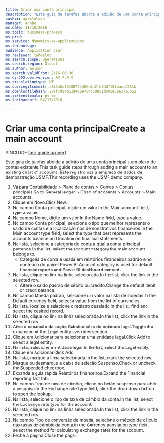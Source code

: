 ```yaml
--- 
title: Criar uma conta principal
description: "Este guia de tarefas aborda a adição de uma conta principal a um plano de contas existente."
author: aprilolson
manager: AnnBe
ms.date: 11/10/2016
ms.topic: business-process
ms.prod: 
ms.service: dynamics-ax-applications
ms.technology: 
audience: Application User
ms.reviewer: twheeloc
ms.search.scope: Operations
ms.search.region: Global
ms.author: aolson
ms.search.validFrom: 2016-06-30
ms.dyn365.ops.version: AX 7.0.0
ms.translationtype: HT
ms.sourcegitcommit: a8b5a5af5108744406a3d2fb84d7151baea2481b
ms.openlocfilehash: 286f7d94b13d4869704d60851dc01e5a637a5b52
ms.contentlocale: pt-br
ms.lasthandoff: 04/13/2018

---
```

# <a name="create-a-main-account"></a><span data-ttu-id="5009c-103">Criar uma conta principal</span><span class="sxs-lookup"><span data-stu-id="5009c-103">Create a main account</span></span>

[!INCLUDE [task guide banner](../../includes/task-guide-banner.md)]

<span data-ttu-id="5009c-104">Este guia de tarefas aborda a adição de uma conta principal a um plano de contas existente.</span><span class="sxs-lookup"><span data-stu-id="5009c-104">This task guide steps through adding a main account to an existing chart of accounts.</span></span> <span data-ttu-id="5009c-105">Este registro usa a empresa de dados de demonstração USMF.</span><span class="sxs-lookup"><span data-stu-id="5009c-105">This recording uses the USMF demo company.</span></span>  

1. <span data-ttu-id="5009c-106">Vá para Contabilidade > Plano de contas > Contas > Contas principais.</span><span class="sxs-lookup"><span data-stu-id="5009c-106">Go to General ledger > Chart of accounts > Accounts > Main accounts.</span></span>
2. <span data-ttu-id="5009c-107">Clique em Novo.</span><span class="sxs-lookup"><span data-stu-id="5009c-107">Click New.</span></span>
3. <span data-ttu-id="5009c-108">No campo Conta principal, digite um valor.</span><span class="sxs-lookup"><span data-stu-id="5009c-108">In the Main account field, type a value.</span></span>
4. <span data-ttu-id="5009c-109">No campo Nome, digite um valor.</span><span class="sxs-lookup"><span data-stu-id="5009c-109">In the Name field, type a value.</span></span>
5. <span data-ttu-id="5009c-110">No campo Conta principal, selecione o tipo que melhor representa o saldo de contas e a localização nos demonstrativos financeiros.</span><span class="sxs-lookup"><span data-stu-id="5009c-110">In the Main account type field, select the type that best represents the accounts balance and location on financial statements.</span></span>
6. <span data-ttu-id="5009c-111">Na lista, selecione a categoria de conta à qual a conta principal pertence.</span><span class="sxs-lookup"><span data-stu-id="5009c-111">In the list, select the account category the main account belongs to.</span></span>
    * <span data-ttu-id="5009c-112">Categoria de conta é usada em relatórios financeiros padrão e no conteúdo do painel Power BI.</span><span class="sxs-lookup"><span data-stu-id="5009c-112">Account category is used for default financial reports and Power BI dashboard content.</span></span>  
7. <span data-ttu-id="5009c-113">Na lista, clique no link na linha selecionada.</span><span class="sxs-lookup"><span data-stu-id="5009c-113">In the list, click the link in the selected row.</span></span>
    * <span data-ttu-id="5009c-114">Altere o saldo padrão de débito ou crédito.</span><span class="sxs-lookup"><span data-stu-id="5009c-114">Change the default debit or credit balance.</span></span>  
8. <span data-ttu-id="5009c-115">No campo Moeda padrão, selecione um valor na lista de moedas.</span><span class="sxs-lookup"><span data-stu-id="5009c-115">In the Default currency field, select a value from the list of currencies.</span></span>
9. <span data-ttu-id="5009c-116">Na lista, localize e selecione o registro desejado.</span><span class="sxs-lookup"><span data-stu-id="5009c-116">In the list, find and select the desired record.</span></span>
10. <span data-ttu-id="5009c-117">Na lista, clique no link na linha selecionada.</span><span class="sxs-lookup"><span data-stu-id="5009c-117">In the list, click the link in the selected row.</span></span>
11. <span data-ttu-id="5009c-118">Ative a expansão da seção Substituições de entidade legal.</span><span class="sxs-lookup"><span data-stu-id="5009c-118">Toggle the expansion of the Legal entity overrides section.</span></span>
12. <span data-ttu-id="5009c-119">Clique em Adicionar para selecionar uma entidade legal.</span><span class="sxs-lookup"><span data-stu-id="5009c-119">Click Add to select a legal entity.</span></span>
13. <span data-ttu-id="5009c-120">Na lista, selecione a entidade legal.</span><span class="sxs-lookup"><span data-stu-id="5009c-120">In the list, select the Legal entity.</span></span>
14. <span data-ttu-id="5009c-121">Clique em Adicionar.</span><span class="sxs-lookup"><span data-stu-id="5009c-121">Click Add.</span></span>
15. <span data-ttu-id="5009c-122">Na lista, marque a linha selecionada.</span><span class="sxs-lookup"><span data-stu-id="5009c-122">In the list, mark the selected row.</span></span>
16. <span data-ttu-id="5009c-123">Marque ou desmarque a caixa de seleção Suspenso.</span><span class="sxs-lookup"><span data-stu-id="5009c-123">Check or uncheck the Suspended checkbox.</span></span>
17. <span data-ttu-id="5009c-124">Expanda a guia rápida Relatórios financeiros.</span><span class="sxs-lookup"><span data-stu-id="5009c-124">Expand the Financial reporting fast tab.</span></span>
18. <span data-ttu-id="5009c-125">No campo Tipo de taxa de câmbio, clique no botão suspenso para abrir a pesquisa.</span><span class="sxs-lookup"><span data-stu-id="5009c-125">In the Exchange rate type field, click the drop-down button to open the lookup.</span></span>
19. <span data-ttu-id="5009c-126">Na lista, selecione o tipo de taxa de câmbio da conta.</span><span class="sxs-lookup"><span data-stu-id="5009c-126">In the list, select the Exchange rate type for the account.</span></span>
20. <span data-ttu-id="5009c-127">Na lista, clique no link na linha selecionada.</span><span class="sxs-lookup"><span data-stu-id="5009c-127">In the list, click the link in the selected row.</span></span>
21. <span data-ttu-id="5009c-128">No campo Tipo de conversão de moeda, selecione o método de cálculo das taxas de câmbio da conta.</span><span class="sxs-lookup"><span data-stu-id="5009c-128">In the Currency translation type field, select the method for calculating exchange rates for the account.</span></span>
22. <span data-ttu-id="5009c-129">Feche a página.</span><span class="sxs-lookup"><span data-stu-id="5009c-129">Close the page.</span></span>


